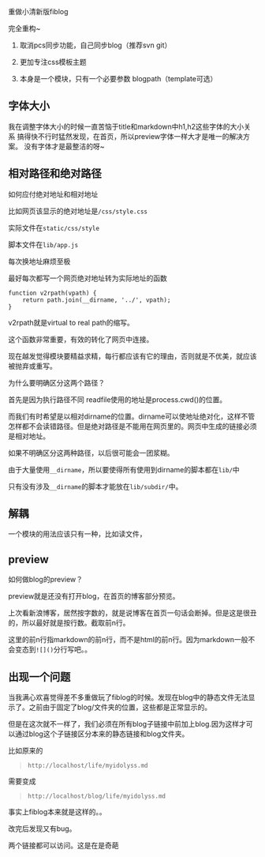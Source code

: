 重做小清新版fiblog

完全重构~

1. 取消pcs同步功能，自己同步blog（推荐svn git）

2. 更加专注css模板主题

3. 本身是一个模块，只有一个必要参数 blogpath（template可选）

字体大小
---------
我在调整字体大小的时候一直苦恼于title和markdown中h1,h2这些字体的大小关系
搞得快不行时猛然发现，在首页，所以preview字体一样大才是唯一的解决方案。
没有字体才是最整洁的呀~

相对路径和绝对路径
--------------
如何应付绝对地址和相对地址

比如网页该显示的绝对地址是`/css/style.css`

实际文件在`static/css/style`

脚本文件在`lib/app.js`

每次换地址麻烦至极

最好每次都写一个网页绝对地址转为实际地址的函数

	function v2rpath(vpath) {
		return path.join(__dirname, '../', vpath);
	}

v2rpath就是virtual to real path的缩写。

这个函数非常重要，有效的转化了网页中连接。

现在越发觉得模块要精益求精，每行都应该有它的理由，否则就是不优美，就应该被抛弃或重写。

为什么要明确区分这两个路径？

首先是因为执行路径不同 readfile使用的地址是process.cwd()的位置。

而我们有时希望是以相对dirname的位置。dirname可以使地址绝对化，这样不管怎样都不会读错路径。但是绝对路径是不能用在网页里的。网页中生成的链接必须是相对地址。

如果不明确区分这两种路径，以后很可能会一团浆糊。

由于大量使用`__dirname`，所以要使得所有使用到dirname的脚本都在`lib/`中

只有没有涉及`__dirname`的脚本才能放在`lib/subdir/`中。


解耦
---------
一个模块的用法应该只有一种，比如读文件，

preview
---------
如何做blog的preview？

preview就是还没有打开blog，在首页的博客部分预览。

上次看新浪博客，居然按字数的，就是说博客在首页一句话会断掉。但是这是很丑的，所以最好就是按行数。截取前n行。

这里的前n行指markdown的前n行，而不是html的前n行。因为markdown一般不会变态到`![]()`分行写吧。。

出现一个问题
-------
当我满心欢喜觉得差不多重做玩了fiblog的时候。发现在blog中的静态文件无法显示了。之前由于固定了blog/文件夹的位置，这些都是正常显示的。

但是在这次就不一样了，我们必须在所有blog子链接中前加上blog.因为这样才可以通过blog这个子链接区分本来的静态链接和blog文件夹。

比如原来的

 >`http://localhost/life/myidolyss.md`

需要变成

 >`http://localhost/blog/life/myidolyss.md`

事实上fiblog本来就是这样的。。

改完后发现又有bug。

两个链接都可以访问。这是在是奇葩










